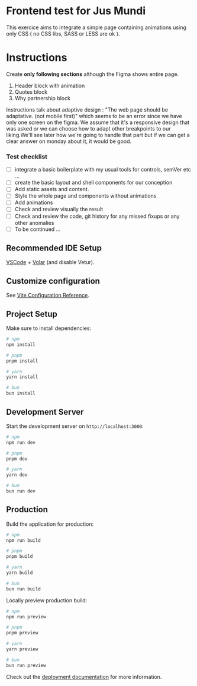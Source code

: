 # Frontend test for Jus Mundi

This exercice aims to integrate a simple page containing animations using only CSS ( no CSS libs, SASS or LESS are ok ).

# Instructions

Create **only following sections** although the Figma shows entire page.

1. Header block with animation
2. Quotes block
3. Why partnership block

Instructions talk about adaptive design : "The web page should be adaptative. (not mobile first)" which seems to be an error since we have only one screen on the figma.
We assume that it's a responsive design that was asked or we can choose how to adapt other breakpoints to our liking.We'll see later how we're going to handle that part but if we can get a clear answer on monday about it, it would be good.

### Test checklist

- [ ] integrate a basic boilerplate with my usual tools for controls, semVer etc ...
- [ ] create the basic layout and shell components for our conception
- [ ] Add static assets and content.
- [ ] Style the whole page and components without animations
- [ ] Add animations
- [ ] Check and review visually the result
- [ ] Check and review the code, git history for any missed fixups or any other anomalies
- [ ] To be continued ...

## Recommended IDE Setup

[VSCode](https://code.visualstudio.com/) + [Volar](https://marketplace.visualstudio.com/items?itemName=Vue.volar) (and disable Vetur).

## Customize configuration

See [Vite Configuration Reference](https://vite.dev/config/).

## Project Setup

Make sure to install dependencies:

```bash
# npm
npm install

# pnpm
pnpm install

# yarn
yarn install

# bun
bun install
```

## Development Server

Start the development server on `http://localhost:3000`:

```bash
# npm
npm run dev

# pnpm
pnpm dev

# yarn
yarn dev

# bun
bun run dev
```

## Production

Build the application for production:

```bash
# npm
npm run build

# pnpm
pnpm build

# yarn
yarn build

# bun
bun run build
```

Locally preview production build:

```bash
# npm
npm run preview

# pnpm
pnpm preview

# yarn
yarn preview

# bun
bun run preview
```

Check out the [deployment documentation](https://nuxt.com/docs/getting-started/deployment) for more information.
